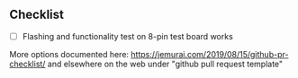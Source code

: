 ## Checklist

- [ ] Flashing and functionality test on 8-pin test board works
<!--
- [ ] Functionality on 4-pin board works as expected
- [ ] Upgrade tested
- [ ] Downgrade tested
-->

More options documented here: https://jemurai.com/2019/08/15/github-pr-checklist/ and elsewhere on the web under "github pull request template"
